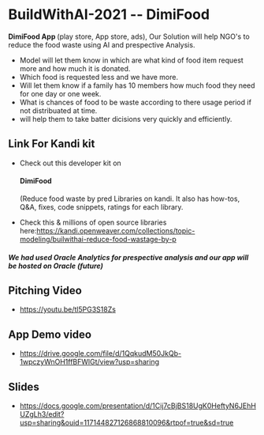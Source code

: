 # BuildWithAI-2021 -- DimiFood

 <strong>DimiFood App </strong> (play store, App store, ads), Our Solution will help NGO's to reduce the food waste using AI and prespective Analysis.
 - Model will let them know in which are what kind of food item request more and how much it is donated. 
 - Which food is requested less and we have more. 
 - Will let them know if a family has 10 members how much food they need for one day or one week. 
 - What is chances of food to be waste according to there usage period if not distribuated at time.
 - will help them to take batter dicisions very quickly and efficiently.
 


<h2> Link For Kandi kit </h2>

- Check out this developer kit on <h4> DimiFood </h4>(Reduce food waste by pred Libraries on kandi. It also has how-tos, Q&A, fixes, code snippets, ratings for each library. 

 - Check this & millions of open source libraries here:https://kandi.openweaver.com/collections/topic-modeling/builwithai-reduce-food-wastage-by-p

<h5> We had used Oracle Analytics for prespective analysis and our app will be hosted on Oracle (future) </h5>

##  Pitching Video 
- https://youtu.be/tl5PG3S18Zs

## App Demo video 
- https://drive.google.com/file/d/1QqkudM50JkQb-1wpczyWnOH1ffBFWlGt/view?usp=sharing

## Slides 
- https://docs.google.com/presentation/d/1Cij7cBjBS18UgK0HeftyN6JEhHUZgLh3/edit?usp=sharing&ouid=117144827126868810096&rtpof=true&sd=true
